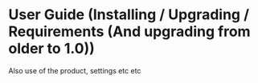 # User Guide (Installing / Upgrading / Requirements (And upgrading from older to 1.0))
Also use of the product, settings etc etc
